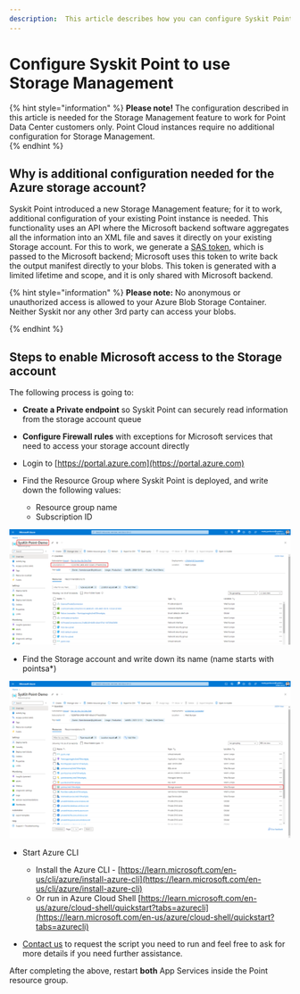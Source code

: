 ```yaml
---
description:  This article describes how you can configure Syskit Point to use AMR API.
---
```


# Configure Syskit Point to use Storage Management 

{% hint style="information" %}
**Please note!** 
The configuration described in this article is needed for the Storage Management feature to work for Point Data Center customers only.
Point Cloud instances require no additional configuration for Storage Management.  
{% endhint %}

## Why is additional configuration needed for the Azure storage account? 


Syskit Point introduced a new Storage Management feature; for it to work, additional configuration of your existing Point instance is needed. This functionality uses an API where the Microsoft backend software aggregates all the information into an XML file and saves it directly on your existing Storage account. For this to work, we generate a [SAS token](https://learn.microsoft.com/en-us/azure/storage/common/storage-sas-overview), which is passed to the Microsoft backend; Microsoft uses this token to write back the output manifest directly to your blobs. This token is generated with a limited lifetime and scope, and it is only shared with Microsoft backend.


{% hint style="information" %}
**Please note:** No anonymous or unauthorized access is allowed to your Azure Blob Storage Container. Neither Syskit nor any other 3rd party can access your blobs. 

{% endhint %}

## Steps to enable Microsoft access to the Storage account  

The following process is going to: 

 * **Create a Private endpoint** so Syskit Point can securely read information from the storage account queue 
 * **Configure Firewall rules** with exceptions for Microsoft services that need to access your storage account directly 

 * Login to [https://portal.azure.com](https://portal.azure.com)

 * Find the Resource Group where Syskit Point is deployed, and write down the following values: 
    * Resource group name 
    * Subscription ID

![Resource Group](../.gitbook/assets/configure-point-amr-api-initial-screen.png)

* Find the Storage account and write down its name (name starts with pointsa*)

![Storage Account](../.gitbook/assets/configure-point-amr-api-second-screen.png)

* Start Azure CLI 
   * Install the Azure CLI - [https://learn.microsoft.com/en-us/cli/azure/install-azure-cli](https://learn.microsoft.com/en-us/cli/azure/install-azure-cli)
   * Or run in Azure Cloud Shell [https://learn.microsoft.com/en-us/azure/cloud-shell/quickstart?tabs=azurecli](https://learn.microsoft.com/en-us/azure/cloud-shell/quickstart?tabs=azurecli)

* [Contact us](https://www.syskit.com/contact-us/) to request the script you need to run and feel free to ask for more details if you need further assistance. 

After completing the above, restart **both** App Services inside the Point resource group. 
